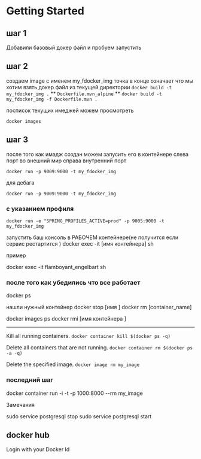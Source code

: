 # Getting Started

## шаг 1 
Добавили базовый докер файл и пробуем запустить  
## шаг 2
создаем image c именем my_fdocker_img 
точка в конце означает что мы хотим взять докер файл из текущей директории
``` docker build -t my_fdocker_img . ```
** 
``` Dockerfile.mvn_alpine ```
**
``` docker build -t my_fdocker_img -f Dockerfile.mvn . ```

посписок текущих имеджей можем просмотреть

``` docker images ``` 
## шаг 3 
после того как имадж создан можем запусить его в контейнере 
слева порт во внешний мир справа внутренний порт 

``` docker run -p 9009:9000 -t my_fdocker_img ```

для дебага 

``` docker run -p 9009:9000 -t my_fdocker_img ```
### c указанием профиля

``` docker run -e "SPRING_PROFILES_ACTIVE=prod" -p 9005:9000 -t my_fdocker_img ```


запустить баш консоль в РАБОЧЕМ контейнере(не получится если сервис рестартится )
 docker exec -it  [имя контейнера] sh 

 пример 

 docker exec -it   flamboyant_engelbart  sh
 


### после того как убедились что все работает 
docker ps 

нашли нужный контейнер 
docker stop [имя ]
docker rm [container_name]

docker images ps 
docker rmi [имя контейнера ]

***************************

 Kill all running containers.
``` docker container kill $(docker ps -q) ``` 

Delete all containers that are not running.
``` docker container rm $(docker ps -a -q) ```

Delete the specified image. 
``` docker image rm my_image ```



### последний шаг 


docker container run -i -t -p 1000:8000 --rm my_image

Замечания 

sudo service postgresql stop
sudo service postgresql start

## docker hub 
Login with your Docker Id

